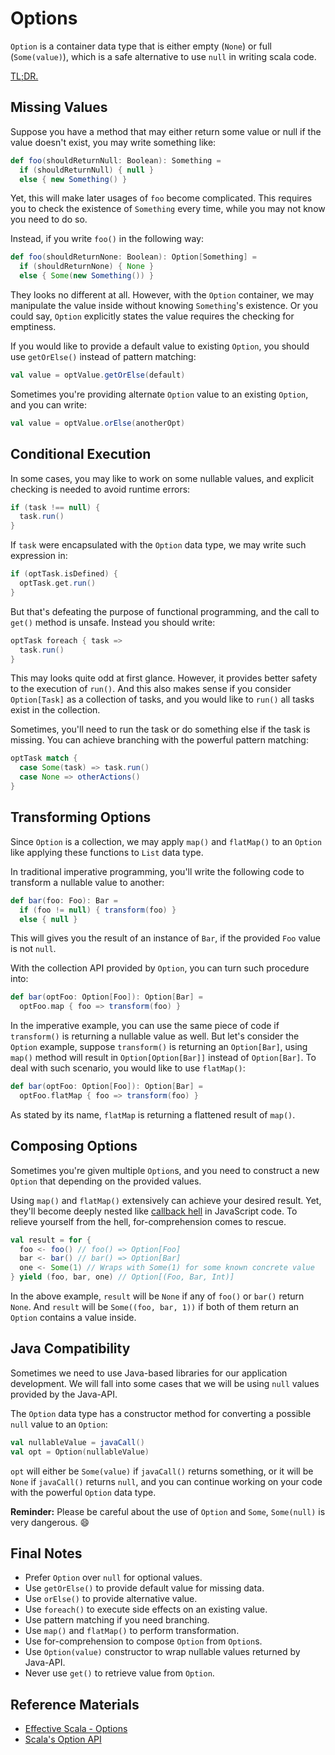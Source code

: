 # Options

`Option` is a container data type that is either empty (`None`) or full (`Some(value)`), which is a safe alternative to use `null` in writing scala code.

[TL;DR.](#final-notes)

## Missing Values

Suppose you have a method that may either return some value or null if the value doesn't exist, you may write something like:

```scala
def foo(shouldReturnNull: Boolean): Something =
  if (shouldReturnNull) { null }
  else { new Something() }
```

Yet, this will make later usages of `foo` become complicated. This requires you to check the existence of `Something` every time, while you may not know you need to do so.

Instead, if you write `foo()` in the following way:

```scala
def foo(shouldReturnNone: Boolean): Option[Something] =
  if (shouldReturnNone) { None }
  else { Some(new Something()) }
```

They looks no different at all. However, with the `Option` container, we may manipulate the value inside without knowing `Something`'s existence. Or you could say, `Option` explicitly states the value requires the checking for emptiness.

If you would like to provide a default value to existing `Option`, you should use `getOrElse()` instead of pattern matching:

```scala
val value = optValue.getOrElse(default)
```

Sometimes you're providing alternate `Option` value to an existing `Option`, and you can write:

```scala
val value = optValue.orElse(anotherOpt)
```

## Conditional Execution

In some cases, you may like to work on some nullable values, and explicit checking is needed to avoid runtime errors:

```scala
if (task !== null) {
  task.run()
}
```

If `task` were encapsulated with the `Option` data type, we may write such expression in:

```scala
if (optTask.isDefined) {
  optTask.get.run()
}
```

But that's defeating the purpose of functional programming, and the call to `get()` method is unsafe. Instead you should write:

```scala
optTask foreach { task =>
  task.run()
}
```

This may looks quite odd at first glance. However, it provides better safety to the execution of `run()`. And this also makes sense if you consider `Option[Task]` as a collection of tasks, and you would like to `run()` all tasks exist in the collection.

Sometimes, you'll need to run the task or do something else if the task is missing. You can achieve branching with the powerful pattern matching:

```scala
optTask match {
  case Some(task) => task.run()
  case None => otherActions()
}
```

## Transforming Options

Since `Option` is a collection, we may apply `map()` and `flatMap()` to an `Option` like applying these functions to `List` data type.

In traditional imperative programming, you'll write the following code to transform a nullable value to another:

```scala
def bar(foo: Foo): Bar =
  if (foo != null) { transform(foo) }
  else { null }
```

This will gives you the result of an instance of `Bar`, if the provided `Foo` value is not `null`.

With the collection API provided by `Option`, you can turn such procedure into:

```scala
def bar(optFoo: Option[Foo]): Option[Bar] =
  optFoo.map { foo => transform(foo) }
```

In the imperative example, you can use the same piece of code if `transform()` is returning a nullable value as well. But let's consider the `Option` example, suppose `transform()` is returning an `Option[Bar]`, using `map()` method will result in `Option[Option[Bar]]` instead of `Option[Bar]`. To deal with such scenario, you would like to use `flatMap()`:

```scala
def bar(optFoo: Option[Foo]): Option[Bar] =
  optFoo.flatMap { foo => transform(foo) }
```

As stated by its name, `flatMap` is returning a flattened result of `map()`.

## Composing Options

Sometimes you're given multiple `Option`s, and you need to construct a new `Option` that depending on the provided values.

Using `map()` and `flatMap()` extensively can achieve your desired result. Yet, they'll become deeply nested like [callback hell](http://callbackhell.com/) in JavaScript code. To relieve yourself from the hell, for-comprehension comes to rescue.

```scala
val result = for {
  foo <- foo() // foo() => Option[Foo]
  bar <- bar() // bar() => Option[Bar]
  one <- Some(1) // Wraps with Some(1) for some known concrete value
} yield (foo, bar, one) // Option[(Foo, Bar, Int)]
```

In the above example, `result` will be `None` if any of `foo()` or `bar()` return `None`. And `result` will be `Some((foo, bar, 1))` if both of them return an `Option` contains a value inside.

## Java Compatibility

Sometimes we need to use Java-based libraries for our application development. We will fall into some cases that we will be using `null` values provided by the Java-API.

The `Option` data type has a constructor method for converting a possible `null` value to an `Option`:

```scala
val nullableValue = javaCall()
val opt = Option(nullableValue)
```

`opt` will either be `Some(value)` if `javaCall()` returns something, or it will be `None` if `javaCall()` returns `null`, and you can continue working on your code with the powerful `Option` data type.

**Reminder:** Please be careful about the use of `Option` and `Some`, `Some(null)` is very dangerous. :smile:

## <a name="final-notes"></a>Final Notes

- Prefer `Option` over `null` for optional values.
- Use `getOrElse()` to provide default value for missing data.
- Use `orElse()` to provide alternative value.
- Use `foreach()` to execute side effects on an existing value.
- Use pattern matching if you need branching.
- Use `map()` and `flatMap()` to perform transformation.
- Use for-comprehension to compose `Option` from `Option`s.
- Use `Option(value)` constructor to wrap nullable values returned by Java-API.
- Never use `get()` to retrieve value from `Option`.

## Reference Materials

- [Effective Scala - Options](http://twitter.github.io/effectivescala/#Functional%20programming-Options)
- [Scala's Option API](http://www.scala-lang.org/api/2.11.8/index.html#scala.Option)
